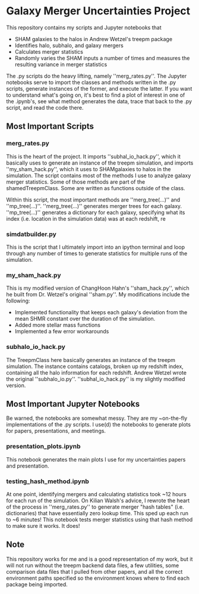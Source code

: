 # Galaxy Merger Uncertainties Project
This repository contains my scripts and Jupyter notebooks that 
- SHAM galaxies to the halos in Andrew Wetzel's treepm package 
- Identifies halo, subhalo, and galaxy mergers
- Calculates merger statistics
- Randomly varies the SHAM inputs a number of times and measures the resulting variance in merger statistics

The .py scripts do the heavy lifting, namely ''merg_rates.py''. The Jupyter notebooks serve to import the classes and methods written in the .py scripts, generate instances of the former, and execute the latter. If you want to understand what's going on, it's best to find a plot of interest in one of the .ipynb's, see what method generates the data, trace that back to the .py script, and read the code there.

## Most Important Scripts
### merg_rates.py
This is the heart of the project. It imports ''subhal_io_hack.py'', which it basically uses to generate an instance of the treepm simulation, and imports ''my_sham_hack.py'', which it uses to SHAMgalaxies to halos in the simulation. The script contains most of the methods I use to analyze galaxy merger statistics. Some of those methods are part of the shamedTreepmClass. Some are written as functions outside of the class.

Within this script, the most important methods are ''merg_tree(...)'' and ''mp_tree(...)''. ''merg_tree(...)'' generates merger trees for each galaxy. ''mp_tree(...)'' generates a dictionary for each galaxy, specifying what its index (i.e. location in the simulation data) was at each redshift, re 

### simdatbuilder.py
This is the script that I ultimately import into an ipython terminal and loop through any number of times to generate statistics for multiple runs of the simulation.

### my_sham_hack.py
This is my modified version of ChangHoon Hahn's ''sham_hack.py'', which he built from Dr. Wetzel's original ''sham.py''. My modifications include the following:
- Implemented functionality that keeps each galaxy's deviation from the mean SHMR constant over the duration of the simulation.
- Added more stellar mass functions
- Implemented a few error workarounds

### subhalo_io_hack.py
The TreepmClass here basically generates an instance of the treepm simulation. The instance contains catalogs, broken up my redshift index, containing all the halo information for each redshift. Andrew Wetzel wrote the original ''subhalo_io.py''. ''subhal_io_hack.py'' is my slightly modified version. 

## Most Important Jupyter Notebooks
Be warned, the notebooks are somewhat messy. They are my ~on-the-fly implementations of the .py scripts. I use(d) the notebooks to generate plots for papers, presentations, and meetings.

### presentation_plots.ipynb
This notebook generates the main plots I use for my uncertainties papers and presentation.

### testing_hash_method.ipynb
At one point, identifying mergers and calculating statistics took ~12 hours for each run of the simulation. On Kilian Walsh's advice, I rewrote the heart of the process in ''merg_rates.py'' to generate merger "hash tables" (i.e. dictionaries) that have essentially zero lookup time. This sped up each run to ~6 minutes! This notebook tests merger statistics using that hash method to make sure it works. It does!  

## Note
This repository works for me and is a good representation of my work, but it will not run without the treepm backend data files, a few utilities, some comparison data files that I pulled from other papers, and all the correct environment paths specified so the environment knows where to find each package being imported.
